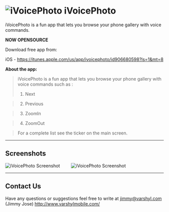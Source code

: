 ![iVoicePhoto][1] iVoicePhoto
=====================

iVoicePhoto is a fun app that lets you browse your phone gallery with 
voice commands.

 **NOW OPENSOURCE**
 
 Download free app from:
 
 iOS - https://itunes.apple.com/us/app/ivoicephoto/id906680598?ls=1&mt=8
 

**About the app:**

> iVoicePhoto is a fun app that lets you browse your phone gallery with
> voice commands such as : 
> 
> 1) Next

> 2) Previous

> 3) ZoomIn

> 4) ZoomOut

> For a complete list see the ticker on the main screen.

 


----------

Screenshots
---------


![iVoicePhoto Screenshot](https://s1.mzstatic.com/us/r30/Purple4/v4/54/19/3c/54193c6c-ba66-e7a8-4526-0ab0eb560fe4/screen300x300-75.jpeg)&nbsp; &nbsp; &nbsp; &nbsp; &nbsp;![iVoicePhoto Screenshot](http://i58.tinypic.com/2qjitxl.png)
			 


----------


Contact Us
---------------

Have any questions or suggestions feel free to write at jimmy@varshyl.com (Jimmy Jose)
http://www.varshylmobile.com/


  [1]: https://s5.mzstatic.com/us/r30/Purple4/v4/fa/d3/e3/fad3e33e-ac7e-de92-864c-165013af6d79/icon170x170.png
